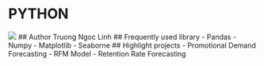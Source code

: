 # PYTHON
<img src="https://logos-download.com/wp-content/uploads/2016/10/Python_logo_icon-700x697.png"/>
## Author
Truong Ngoc Linh
## Frequently used library
- Pandas
- Numpy
- Matplotlib
- Seaborne
## Highlight projects
- Promotional Demand Forecasting
- RFM Model
- Retention Rate Forecasting
